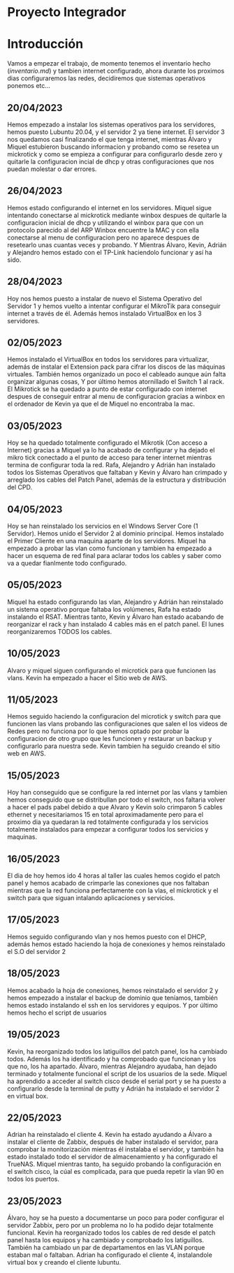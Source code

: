 # Proyecto Integrador

# Introducción 
Vamos a empezar el trabajo, de momento tenemos el inventario hecho (*inventario.md*) y tambien internet configurado, ahora durante los proximos dias configuraremos las redes, decidiremos que sistemas operativos ponemos etc...

## 20/04/2023
Hemos empezado a instalar los sistemas operativos para los servidores, hemos puesto Lubuntu 20.04, y el servidor 2 ya tiene internet. El servidor 3 nos quedamos casi finalizando el que tenga internet, mientras Álvaro y Miquel estubieron buscando informacion y probando como se resetea un mickrotick y como se empieza a configurar para configurarlo desde zero y quitarle la configuracion incial de dhcp y otras configuraciones que nos puedan molestar o dar errores.

## 26/04/2023
Hemos estado configurando el internet en los servidores. Miquel sigue intentando conectarse al mickrotick mediante winbox despues de quitarle la configuracion inicial de dhcp y utilizando el winbox para que con un protocolo parecido al del ARP Winbox encuentre la MAC y con ella conectarse al menu de configuracion pero no aparece despues de resetearlo unas cuantas veces y probando.
Y Mientras Álvaro, Kevin, Adrián y Alejandro hemos estado con el TP-Link haciendolo funcionar y así ha sido.

## 28/04/2023
Hoy nos hemos puesto a instalar de nuevo el Sistema Operativo del Servidor 1 y hemos vuelto a intentar configurar el MikroTik para conseguir internet a través de él.
Además hemos instalado VirtualBox en los 3 servidores.

## 02/05/2023
Hemos instalado el VirtualBox en todos los servidores para virtualizar, además de instalar el Extension pack para cifrar los discos de las máquinas virtuales. También hemos organizado un poco el cableado aunque aún falta organizar algunas cosas, Y por último hemos atornillado el Switch 1 al rack. El Mikrotick se ha quedado a punto de estar configurado con internet despues de conseguir entrar al menu de configuracion gracias a winbox en el ordenador de Kevin ya que el de Miquel no encontraba la mac.

## 03/05/2023
Hoy se ha quedado totalmente configurado el Mikrotik (Con acceso a Internet) gracias a Miquel ya lo ha acabado de configurar y ha dejado el mikro tick conectado a el punto de acceso para tener internet mientras termina de configurar toda la red. Rafa, Alejandro y Adrián han instalado todos los Sistemas Operativos que faltaban y Kevin y Álvaro han crimpado y arreglado los cables del Patch Panel, además de la estructura y distribución del CPD.

## 04/05/2023
Hoy se han reinstalado los servicios en el Windows Server Core (1 Servidor). Hemos unido el Servidor 2 al dominio principal. Hemos instalado el Primer Cliente en una maquina aparte de los servidores. Miquel ha empezado a probar las vlan como funcionan y tambien ha empezado a hacer un esquema de red final para aclarar todos los cables y saber como va a quedar fianlmente todo configurado.

## 05/05/2023
Miquel ha estado configurando las vlan, Alejandro y Adrián han reinstalado un sistema operativo porque faltaba los volúmenes, Rafa ha estado instalando el RSAT. Mientras tanto, Kevin y Álvaro han estado acabando de reorganizar el rack y han instalado 4 cables más en el patch panel. El lunes reorganizaremos TODOS los cables.

## 10/05/2023
Alvaro y miquel siguen configurando el microtick para que funcionen las vlans. Kevin ha empezado a hacer el Sitio web de AWS.

## 11/05/2023
Hemos seguido haciendo la configuracion del microtick y switch para que funcionen las vlans probando las configuraciones que salen el los videos de Redes pero no funciona por lo que hemos optado por probar la configuracion de otro grupo que les funcionen y restaurar un backup y configurarlo para nuestra sede. Kevin tambien ha seguido creando el sitio web en AWS.

## 15/05/2023
Hoy han conseguido que se configure la red internet por las vlans y tambien hemos conseguido que se distribullan por todo el switch, nos faltaria volver a hacer el pads pabel debido a que Alvaro y Kevin solo crimparon 5 cables ethernet y necesitariamos 15 en total aproximadamente pero para el proximo dia ya quedaran la red totalmente configurada y los servicios totalmente instalados para empezar a configurar todos los servicios y maquinas.

## 16/05/2023
El dia de hoy hemos ido 4 horas al taller las cuales hemos cogido el patch panel y hemos acabado de crimparle las conexiones que nos faltaban mientras que la red funciona perfectamente con la vlas, el mickrotick y el switch para que siguan intalando aplicaciones y servicios.

## 17/05/2023
Hemos seguido configurando vlan y nos hemos puesto con el DHCP, además hemos estado haciendo la hoja de conexiones y hemos reinstalado el S.O del servidor 2

## 18/05/2023
Hemos acabado la hoja de conexiones, hemos reinstalado el servidor 2 y hemos empezado a instalar el backup de dominio que teníamos, también hemos estado instalando el ssh en los servidores y equipos. Y por último hemos hecho el script de usuarios

## 19/05/2023
Kevin, ha reorganizado todos los latiguillos del patch panel, los ha cambiado todos. Además los ha identificado y ha comprobado que funcionan y los que no, los ha apartado. Álvaro, mientras Alejandro ayudaba, han dejado terminado y totalmente funcional el script de los usuarios de la sede. Miquel ha aprendido a acceder al switch cisco desde el serial port y se ha puesto a configurarlo desde la terminal de putty y Adrián ha instalado el servidor 2 en virtual box.

## 22/05/2023
Adrian ha reinstalado el cliente 4. Kevin ha estado ayudando a Álvaro a instalar el cliente de Zabbix, después de haber instalado el servidor, para comprobar la monitorización mientras él instalaba el servidor, y también ha estado instalado todo el servidor de almacenamiento y ha configurado el TrueNAS. Miquel mientras tanto, ha seguido probando la configuración en el switch cisco, la cúal es complicada, para que pueda repetir la vlan 90 en todos los puertos.

## 23/05/2023
Álvaro, hoy se ha puesto a documentarse un poco para poder configurar el servidor Zabbix, pero por un problema no lo ha podido dejar totalmente funcional. Kevin ha reorganizado todos los cables de red desde el patch panel hasta los equipos y ha cambiado y comprobado los latiguillos. También ha cambiado un par de departamentos en las VLAN porque estaban mal o faltaban. Adrian ha configurado el cliente 4, instalandole virtual box y creando el cliente lubuntu.
